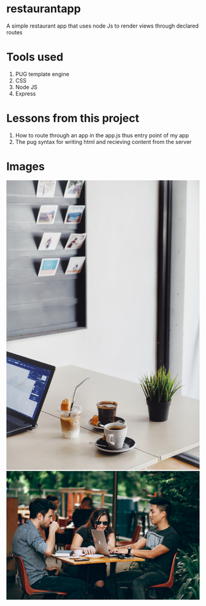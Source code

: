# restaurantapp
A simple restaurant app that uses node Js to render views through declared routes

# Tools used
 1. PUG template engine
 2. CSS
 3. Node JS
 4. Express


# Lessons from this project
  1. How to route through an app in the app.js thus entry point of my app
  2. The pug syntax for writing html and recieving content from the server
  
# Images 
![The Home Page](https://github.com/GillesJnr/restaurantapp/blob/master/public/restaurant.jpg)
![The Teams Page](https://github.com/GillesJnr/restaurantapp/blob/master/public/team.jpg)
